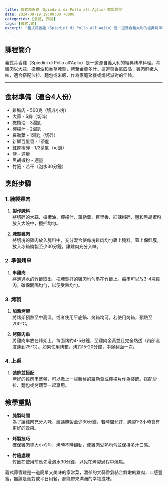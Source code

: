 ```yaml
---
title: 義式蒜香雞（Spiedini di Pollo all'Aglio）教學課程
date: 2024-09-19 19:00:00 +0800
categories: [食譜, 西餐]
tags: [義式,雞] 
excerpt: "義式蒜香雞（Spiedini di Pollo all'Aglio）是一道源自義大利的經典烤串料理。將雞肉以大蒜、橄欖油和香草腌製，烤至金黃多汁。這道菜香氣四溢，雞肉鮮嫩入味，適合搭配沙拉、麵包或米飯，作為家庭聚餐或燒烤派對的佳餚"
---
```


## 課程簡介  
義式蒜香雞（Spiedini di Pollo all'Aglio）是一道源自義大利的經典烤串料理。將雞肉以大蒜、橄欖油和香草腌製，烤至金黃多汁。這道菜香氣四溢，雞肉鮮嫩入味，適合搭配沙拉、麵包或米飯，作為家庭聚餐或燒烤派對的佳餚。

---

## 食材準備（適合4人份）

- 雞胸肉 - 500克（切成小塊）
- 大蒜 - 5瓣（切碎）
- 橄欖油 - 3湯匙
- 檸檬汁 - 2湯匙
- 羅勒葉 - 1湯匙（切碎）
- 新鮮百里香 - 1茶匙
- 紅辣椒碎 - 1/2茶匙（可選）
- 鹽 - 適量
- 黑胡椒粉 - 適量
- 竹籤 - 若干（泡水30分鐘）

## 烹飪步驟

### 1. **腌製雞肉**

1. **製作腌料**  
   將切碎的大蒜、橄欖油、檸檬汁、羅勒葉、百里香、紅辣椒碎、鹽和黑胡椒粉放入大碗中，攪拌均勻。

2. **腌製雞肉**  
   將切塊的雞肉放入腌料中，充分混合使每塊雞肉均勻裹上腌料。蓋上保鮮膜，放入冰箱腌製至少30分鐘，讓雞肉充分入味。

### 2. **準備烤串**

1. **串雞肉**  
   將泡過水的竹籤取出，把腌製好的雞肉均勻串在竹籤上。每串可以放3-4塊雞肉，確保間隔均勻，以便受熱均勻。

### 3. **烤製**

1. **加熱烤架**  
   將烤架預熱至中高溫，或者使用平底鍋、烤箱均可。若使用烤箱，預熱至200°C。

2. **烤雞肉串**  
   將雞肉串放在烤架上，每面烤約4-5分鐘，至雞肉金黃並且完全熟透（內部溫度達到75°C）。如果使用烤箱，烤約15-20分鐘，中途翻面一次。

### 4. **上桌**

1. **裝飾並搭配**  
   烤好的雞肉串盛盤，可以撒上一些新鮮的羅勒葉或檸檬片作為裝飾。搭配沙拉、麵包或烤蔬菜一起享用。

## 教學重點

- **腌製時間**  
  為了讓雞肉充分入味，建議腌製至少30分鐘，若時間允許，腌製1-2小時會有更好的效果。

- **烤製技巧**  
  確保雞肉塊大小均勻，烤時不時翻動，使雞肉受熱均勻並保持多汁口感。

- **竹籤處理**  
  竹籤在使用前應先浸泡水30分鐘，以免在烤製過程中燒焦。

義式蒜香雞是一道簡單又美味的家常菜，濃郁的大蒜香氣結合鮮嫩的雞肉，口感豐富，無論是派對或平日用餐，都能帶來滿滿的幸福滋味。
